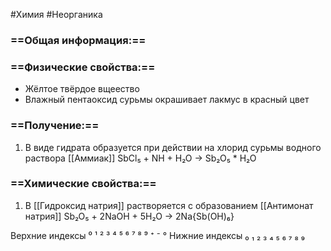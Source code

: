 #Химия #Неорганика 
### ==Общая информация:==
### ==Физические свойства:==
- Жёлтое твёрдое вщеество
- Влажный пентаоксид сурьмы окрашивает лакмус в красный цвет
### ==Получение:==
1. В виде гидрата образуется при действии на хлорид сурьмы водного раствора [[Аммиак]]
SbCl₅ + NH + H₂O → Sb₂O₅ * H₂O
### ==Химические свойства:==
1. В [[Гидроксид натрия]] растворяется с образованием [[Антимонат натрия]]
					Sb₂O₅ + 2NaOH + 5H₂O → 2Na{Sb(OH)₆}

Верхние индексы ⁰ ¹ ² ³ ⁴ ⁵ ⁶ ⁷ ⁸ ⁹ ⁺ ⁻ °
Нижние индексы ₀ ₁ ₂ ₃ ₄ ₅ ₆ ₇ ₈ ₉ 
